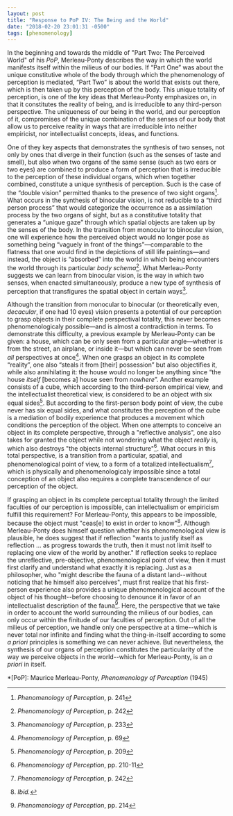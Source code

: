 ```yaml
---
layout: post
title: "Response to PoP IV: The Being and the World"
date: "2018-02-20 23:01:31 -0500"
tags: [phenomenology]
---
```



In the beginning and towards the middle of "Part Two: The Perceived World" of his *PoP*, Merleau-Ponty describes the way in which the world manifests itself within the milieus of our bodies. If “Part One” was about the unique constitutive whole of the body through which the phenomenology of perception is mediated, “Part Two” is about the world that exists out there, which is then taken up by this perception of the body. This unique totality of perception, is one of the key ideas that Merleau-Ponty emphasizes on, in that it constitutes the reality of being, and is irreducible to any third-person perspective. The uniqueness of our being in the world, and our perception of it, compromises of the unique combination of the senses of our body that allow us to perceive reality in ways that are irreducible into neither empiricist, nor intellectualist concepts, ideas, and functions.

One of they key aspects that demonstrates the synthesis of two senses, not only by ones that diverge in their function (such as the senses of taste and smell), but also when two organs of the same sense (such as two ears or two eyes) are combined to produce a form of perception that is irreducible to the perception of these individual organs, which when together combined, constitute a unique synthesis of perception. Such is the case of the “double vision” permitted thanks to the presence of two sight organs[^1]. What occurs in the synthesis of binocular vision, is not reducible to a “third person process” that would categorize the occurrence as a assimilation process by the two organs of sight, but as a constitutive totality that generates a “unique gaze” through which spatial objects are taken up by the senses of the body. In the transition from monocular to binocular vision, one will experience how the perceived object would no longer pose as something being “vaguely in front of the things”—comparable to the flatness that one would find in the depictions of still life paintings—and instead, the object is “absorbed” into the world in which being encounters the world through its particular *body schema*[^2].  What Merleau-Ponty suggests we can learn from binocular vision, is the way in which two senses, when enacted simultaneously, produce a new type of synthesis of perception that transfigures the spatial object in certain ways[^5]. 

Although the transition from monocular to binocular (or theoretically even, *decacular*, if one had 10 eyes) vision presents a potential of our perception to grasp objects in their complete perspectival totality, this never becomes phenomenologicaly possible—and is almost a contradiction in terms. To demonstrate this difficulty, a previous example by Merleau-Ponty can be given: a house, which can be only seen from a particular angle—whether is from the street, an airplane, or inside it—but which can never be seen from *all* perspectives at once[^3].  When one grasps an object in its complete “reality”, one also “steals it from [their] possession” but also objectifies it, while also annihilating it: the house would no longer be anything since “the house *itself* [becomes a] house seen from *nowhere*”. Another example consists of a cube, which according to the third-person empirical view, and the intellectualist theoretical view, is considered to be an object with six equal sides[^6]. But according to the first-person body point of view, the cube never has six equal sides, and what constitutes the perception of the cube is a mediation of bodily experience that produces a movement which conditions the perception of the object. When one attempts to conceive an object in its complete perspective, through a "reflective analysis", one also takes for granted the object while not wondering what the object *really* is, which also destroys "the objects internal structure"[^7]. What occurs in this total perspective, is a transition from a particular, spatial, and phenomenological point of view, to a form of a totalized intellectualism[^4], which is physically and phenomenologicaly impossible since a total conception of an object also requires a complete transcendence of our perception of the object.

If grasping an object in its complete perceptual totality through the limited faculties of our perception is impossible, can intellectualism or empiricism fulfill this requirement? For Merleau-Ponty, this appears to be impossible, because the object must "ceas[e] to exist in order to know"[^9]. Although Merleau-Ponty does himself question whether his phenomenological view is plausible, he does suggest that if reflection "wants to justify itself as reflection ... as progress towards the truth, then it must not limit itself to replacing one view of the world by another." If reflection seeks to replace the unreflective, pre-objective, phenomenological point of view, then it must first clarify and understand what exactly it is replacing. Just as a philosopher, who "might describe the fauna of a distant land--without noticing that he himself also perceives", must first realize that his first-person experience also provides a unique phenomenological account of the object of his thought--before choosing to denounce it in favor of an intellectualist description of the fauna[^10]. Here, the perspective that we take in order to account the world surrounding the milieus of our bodies, can only occur within the finitude of our faculties of perception. Out of all the milieus of perception, we handle only one perspective at a time--which is never total nor infinite and finding what the thing-in-itself according to some *a priori* principles is something we can never achieve. But nevertheless, the synthesis of our organs of perception constitutes the particularity of the way we perceive objects in the world--which for Merleau-Ponty, is an *a priori* in itself.   

[^1]: *Phenomenology of Perception*, p. 241
[^2]: *Phenomenology of Perception*, p. 242
[^3]: *Phenomenology of Perception*, p. 69
[^4]: *Phenomenology of Perception*, p. 242
[^5]: *Phenomenology of Perception*, p. 233
[^6]: *Phenomenology of Perception*, p. 209
[^7]: *Phenomenology of Perception*, pp. 210-11
[^8]: *Phenomenology of Perception*, pp. 220
[^9]: *Ibid.*
[^10]: *Phenomenology of Perception*, pp. 214

*[PoP]: Maurice Merleau-Ponty, *Phenomenology of Perception* (1945)

